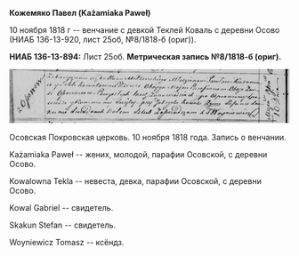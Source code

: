 **Кожемяко Павел (Każamiaka Paweł)**

10 ноября 1818 г -- венчание с девкой Теклей Коваль с деревни Осово
(НИАБ 136-13-920, лист 25об, №8/1818-б (ориг)).

**НИАБ 136-13-894:** Лист 25об. **Метрическая запись №8/1818-б (ориг).**

![](./media/febb946c735e8b3444c8fa0066ddf7fade51b406.png)

Осовская Покровская церковь. 10 ноября 1818 года. Запись о венчании.

Każamiaka Paweł -- жених, молодой, парафии Осовской, с деревни Осово.

Kowalowna Tekla -- невеста, девка, парафии Осовской, с деревни Осово.

Kowal Gabriel -- свидетель.

Skakun Stefan -- свидетель.

Woyniewicz Tomasz -- ксёндз.
